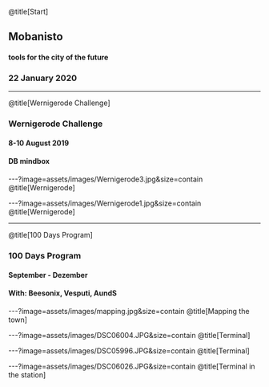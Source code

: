 @title[Start]

## Mobanisto

#### <span class="gold">tools for the city of the future</span>

### 22 January 2020

---
@title[Wernigerode Challenge]
### Wernigerode Challenge
#### 8-10 August 2019
#### DB mindbox

---?image=assets/images/Wernigerode3.jpg&size=contain
@title[Wernigerode]

---?image=assets/images/Wernigerode1.jpg&size=contain
@title[Wernigerode]

---
@title[100 Days Program]
### 100 Days Program
#### September - Dezember
#### With: Beesonix, Vesputi, AundS

---?image=assets/images/mapping.jpg&size=contain
@title[Mapping the town]

---?image=assets/images/DSC06004.JPG&size=contain
@title[Terminal]

---?image=assets/images/DSC05996.JPG&size=contain
@title[Terminal]

---?image=assets/images/DSC06026.JPG&size=contain
@title[Terminal in the station]

